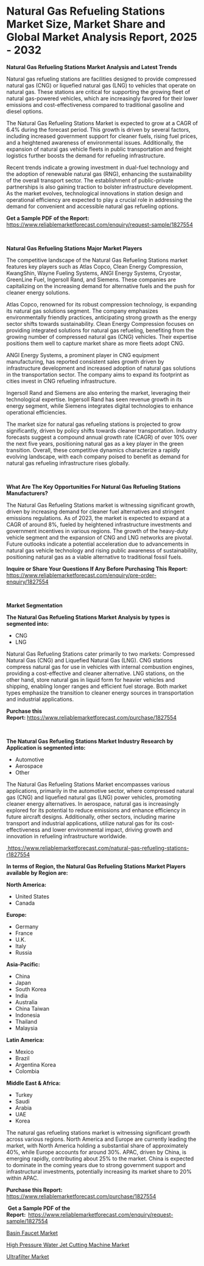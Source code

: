 <p><h1>Natural Gas Refueling Stations Market Size, Market Share and Global Market Analysis Report, 2025 - 2032</h1></p><p><strong>Natural Gas Refueling Stations Market Analysis and Latest Trends</strong></p>
<p><p>Natural gas refueling stations are facilities designed to provide compressed natural gas (CNG) or liquefied natural gas (LNG) to vehicles that operate on natural gas. These stations are critical for supporting the growing fleet of natural gas-powered vehicles, which are increasingly favored for their lower emissions and cost-effectiveness compared to traditional gasoline and diesel options.</p><p>The Natural Gas Refueling Stations Market is expected to grow at a CAGR of 6.4% during the forecast period. This growth is driven by several factors, including increased government support for cleaner fuels, rising fuel prices, and a heightened awareness of environmental issues. Additionally, the expansion of natural gas vehicle fleets in public transportation and freight logistics further boosts the demand for refueling infrastructure. </p><p>Recent trends indicate a growing investment in dual-fuel technology and the adoption of renewable natural gas (RNG), enhancing the sustainability of the overall transport sector. The establishment of public-private partnerships is also gaining traction to bolster infrastructure development. As the market evolves, technological innovations in station design and operational efficiency are expected to play a crucial role in addressing the demand for convenient and accessible natural gas refueling options.</p></p>
<p><strong>Get a Sample PDF of the Report:&nbsp;</strong> <a href="https://www.reliablemarketforecast.com/enquiry/request-sample/1827554?utm_campaign=1875&utm_medium=2&utm_source=Github&utm_content=ia&utm_term=22022025&utm_id=natural-gas-refueling-stations">https://www.reliablemarketforecast.com/enquiry/request-sample/1827554</a></p>
<p>&nbsp;</p>
<p><strong>Natural Gas Refueling Stations Major Market Players</strong></p>
<p><p>The competitive landscape of the Natural Gas Refueling Stations market features key players such as Atlas Copco, Clean Energy Compression, KwangShin, Wayne Fueling Systems, ANGI Energy Systems, Cryostar, GreenLine Fuel, Ingersoll Rand, and Siemens. These companies are capitalizing on the increasing demand for alternative fuels and the push for cleaner energy solutions.</p><p>Atlas Copco, renowned for its robust compression technology, is expanding its natural gas solutions segment. The company emphasizes environmentally friendly practices, anticipating strong growth as the energy sector shifts towards sustainability. Clean Energy Compression focuses on providing integrated solutions for natural gas refueling, benefiting from the growing number of compressed natural gas (CNG) vehicles. Their expertise positions them well to capture market share as more fleets adopt CNG.</p><p>ANGI Energy Systems, a prominent player in CNG equipment manufacturing, has reported consistent sales growth driven by infrastructure development and increased adoption of natural gas solutions in the transportation sector. The company aims to expand its footprint as cities invest in CNG refueling infrastructure.</p><p>Ingersoll Rand and Siemens are also entering the market, leveraging their technological expertise. Ingersoll Rand has seen revenue growth in its energy segment, while Siemens integrates digital technologies to enhance operational efficiencies.</p><p>The market size for natural gas refueling stations is projected to grow significantly, driven by policy shifts towards cleaner transportation. Industry forecasts suggest a compound annual growth rate (CAGR) of over 10% over the next five years, positioning natural gas as a key player in the green transition. Overall, these competitive dynamics characterize a rapidly evolving landscape, with each company poised to benefit as demand for natural gas refueling infrastructure rises globally.</p></p>
<p>&nbsp;</p>
<p><strong>What Are The Key Opportunities For Natural Gas Refueling Stations Manufacturers?</strong></p>
<p><p>The Natural Gas Refueling Stations market is witnessing significant growth, driven by increasing demand for cleaner fuel alternatives and stringent emissions regulations. As of 2023, the market is expected to expand at a CAGR of around 8%, fueled by heightened infrastructure investments and government incentives in various regions. The growth of the heavy-duty vehicle segment and the expansion of CNG and LNG networks are pivotal. Future outlooks indicate a potential acceleration due to advancements in natural gas vehicle technology and rising public awareness of sustainability, positioning natural gas as a viable alternative to traditional fossil fuels.</p></p>
<p><strong>Inquire or Share Your Questions If Any Before Purchasing This Report:</strong> <a href="https://www.reliablemarketforecast.com/enquiry/pre-order-enquiry/1827554?utm_campaign=1875&utm_medium=2&utm_source=Github&utm_content=ia&utm_term=22022025&utm_id=natural-gas-refueling-stations">https://www.reliablemarketforecast.com/enquiry/pre-order-enquiry/1827554</a></p>
<p>&nbsp;</p>
<p><strong>Market Segmentation</strong></p>
<p><strong>The Natural Gas Refueling Stations Market Analysis by types is segmented into:</strong></p>
<p><ul><li>CNG</li><li>LNG</li></ul></p>
<p><p>Natural Gas Refueling Stations cater primarily to two markets: Compressed Natural Gas (CNG) and Liquefied Natural Gas (LNG). CNG stations compress natural gas for use in vehicles with internal combustion engines, providing a cost-effective and cleaner alternative. LNG stations, on the other hand, store natural gas in liquid form for heavier vehicles and shipping, enabling longer ranges and efficient fuel storage. Both market types emphasize the transition to cleaner energy sources in transportation and industrial applications.</p></p>
<p><strong>Purchase this Report:&nbsp;</strong><a href="https://www.reliablemarketforecast.com/purchase/1827554?utm_campaign=1875&utm_medium=2&utm_source=Github&utm_content=ia&utm_term=22022025&utm_id=natural-gas-refueling-stations">https://www.reliablemarketforecast.com/purchase/1827554</a></p>
<p>&nbsp;</p>
<p><strong>The Natural Gas Refueling Stations Market Industry Research by Application is segmented into:</strong></p>
<p><ul><li>Automotive</li><li>Aerospace</li><li>Other</li></ul></p>
<p><p>The Natural Gas Refueling Stations Market encompasses various applications, primarily in the automotive sector, where compressed natural gas (CNG) and liquefied natural gas (LNG) power vehicles, promoting cleaner energy alternatives. In aerospace, natural gas is increasingly explored for its potential to reduce emissions and enhance efficiency in future aircraft designs. Additionally, other sectors, including marine transport and industrial applications, utilize natural gas for its cost-effectiveness and lower environmental impact, driving growth and innovation in refueling infrastructure worldwide.</p></p>
<p><a href="https://www.reliablemarketforecast.com/natural-gas-refueling-stations-r1827554?utm_campaign=1875&utm_medium=2&utm_source=Github&utm_content=ia&utm_term=22022025&utm_id=natural-gas-refueling-stations">&nbsp;https://www.reliablemarketforecast.com/natural-gas-refueling-stations-r1827554</a></p>
<p><strong>In terms of Region, the Natural Gas Refueling Stations Market Players available by Region are:</strong></p>
<p>
    <p> <strong> North America: </strong>
        <ul>
            <li>United States</li>
            <li>Canada</li>
        </ul>
        </p> 
    <p> <strong> Europe: </strong>
        <ul>
            <li>Germany</li>
            <li>France</li>
            <li>U.K.</li>
            <li>Italy</li>
            <li>Russia</li>
        </ul>
        </p> 
    <p> <strong> Asia-Pacific: </strong>
        <ul>
            <li>China</li>
            <li>Japan</li>
            <li>South Korea</li>
            <li>India</li>
            <li>Australia</li>
            <li>China Taiwan</li>
            <li>Indonesia</li>
            <li>Thailand</li>
            <li>Malaysia</li>
        </ul>
        </p> 
    <p> <strong> Latin America: </strong>
        <ul>
            <li>Mexico</li>
            <li>Brazil</li>
            <li>Argentina Korea</li>
            <li>Colombia</li>
        </ul>
        </p> 
    <p> <strong> Middle East & Africa: </strong>
        <ul>
            <li>Turkey</li>
            <li>Saudi</li>
            <li>Arabia</li>
            <li>UAE</li>
            <li>Korea</li>
        </ul>
    </p>
    </p>
<p><p>The natural gas refueling stations market is witnessing significant growth across various regions. North America and Europe are currently leading the market, with North America holding a substantial share of approximately 40%, while Europe accounts for around 30%. APAC, driven by China, is emerging rapidly, contributing about 25% to the market. China is expected to dominate in the coming years due to strong government support and infrastructural investments, potentially increasing its market share to 20% within APAC.</p></p>
<p><strong>Purchase this Report: </strong><a href="https://www.reliablemarketforecast.com/purchase/1827554?utm_campaign=1875&utm_medium=2&utm_source=Github&utm_content=ia&utm_term=22022025&utm_id=natural-gas-refueling-stations">https://www.reliablemarketforecast.com/purchase/1827554</a></p>
<p>&nbsp;<strong>Get a Sample PDF of the Report:&nbsp;&nbsp;</strong><a href="https://www.reliablemarketforecast.com/enquiry/request-sample/1827554?utm_campaign=1875&utm_medium=2&utm_source=Github&utm_content=ia&utm_term=22022025&utm_id=natural-gas-refueling-stations">https://www.reliablemarketforecast.com/enquiry/request-sample/1827554</a></p>
<p><strong></strong></p>
<p><p><a href="https://github.com/Chiragrp22/Market-Research-Report-List-7/blob/main/basin-faucet-market.md?utm_campaign=1875&utm_medium=2&utm_source=Github&utm_content=ia&utm_term=22022025&utm_id=natural-gas-refueling-stations">Basin Faucet Market</a></p><p><a href="https://github.com/zhininzacher/Market-Research-Report-List-1/blob/main/high-pressure-water-jet-cutting-machine-market.md?utm_campaign=1875&utm_medium=2&utm_source=Github&utm_content=ia&utm_term=22022025&utm_id=natural-gas-refueling-stations">High Pressure Water Jet Cutting Machine Market</a></p><p><a href="https://github.com/sgroitrieu7f/Market-Research-Report-List-1/blob/main/ultrafilter-market.md?utm_campaign=1875&utm_medium=2&utm_source=Github&utm_content=ia&utm_term=22022025&utm_id=natural-gas-refueling-stations">Ultrafilter Market</a></p></p>
